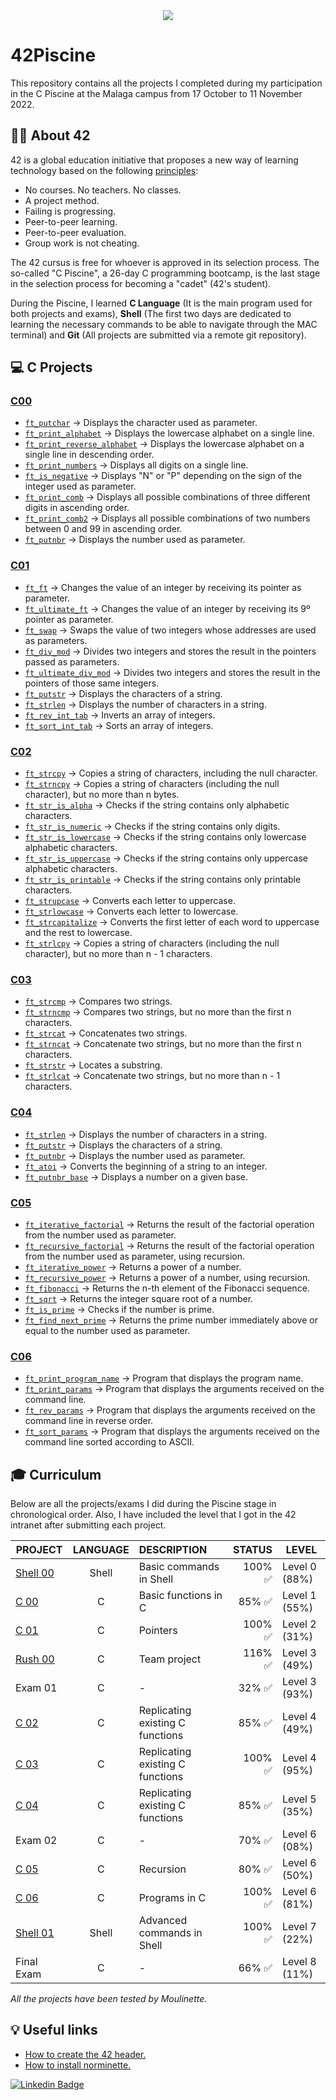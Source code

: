 <div align="center">
  <img src="https://user-images.githubusercontent.com/117537010/205636008-947d9581-c0c7-453c-96c3-fa74f6ffd51e.png"/>
</div>

# 42Piscine

This repository contains all the projects I completed during my participation in the C Piscine at the Malaga campus from 17 October to 11 November 2022.

## :swimming_man: About 42

42 is a global education initiative that proposes a new way of learning technology based on the following [principles](https://42.fr/en/the-program/innovative-learning/):
- No courses. No teachers. No classes.
- A project method.
- Failing is progressing.
- Peer-to-peer learning.
- Peer-to-peer evaluation.
- Group work is not cheating.

The 42 cursus is free for whoever is approved in its selection process. The so-called "C Piscine", a 26-day C programming bootcamp, is the last stage in the selection process for becoming a "cadet" (42's student). 

During the Piscine, I learned **C Language** (It is the main program used for both projects and exams), **Shell** (The first two days are dedicated to learning the necessary commands to be able to navigate through the MAC terminal) and **Git** (All projects are submitted via a remote git repository).

## :computer: C Projects

### [C00](https://github.com/antoniolopez7217/42Piscine/tree/main/C00)
- [`ft_putchar`](https://github.com/antoniolopez7217/42Piscine/blob/main/C00/ex00/ft_putchar.c) -> Displays the character used as parameter.
- [`ft_print_alphabet`](https://github.com/antoniolopez7217/42Piscine/blob/main/C00/ex01/ft_print_alphabet.c) -> Displays the lowercase alphabet on a single line.
- [`ft_print_reverse_alphabet`](https://github.com/antoniolopez7217/42Piscine/blob/main/C00/ex02/ft_print_reverse_alphabet.c) -> Displays the lowercase alphabet on a single line in descending order.
- [`ft_print_numbers`](https://github.com/antoniolopez7217/42Piscine/blob/main/C00/ex03/ft_print_numbers.c) -> Displays all digits on a single line.
- [`ft_is_negative`](https://github.com/antoniolopez7217/42Piscine/blob/main/C00/ex04/ft_is_negative.c) -> Displays "N" or "P" depending on the sign of the integer used as parameter.
- [`ft_print_comb`](https://github.com/antoniolopez7217/42Piscine/blob/main/C00/ex05/ft_print_comb.c) -> Displays all possible combinations of three different digits in ascending order.
- [`ft_print_comb2`](https://github.com/antoniolopez7217/42Piscine/blob/main/C00/ex06/ft_print_comb2.c) -> Displays all possible combinations of two numbers between 0 and 99 in ascending order.
- [`ft_putnbr`](https://github.com/antoniolopez7217/42Piscine/blob/main/C00/ex07/ft_putnbr.c) -> Displays the number used as parameter.

### [C01](https://github.com/antoniolopez7217/42Piscine/tree/main/C01)
- [`ft_ft`](https://github.com/antoniolopez7217/42Piscine/blob/main/C01/ex00/ft_ft.c) -> Changes the value of an integer by receiving its pointer as parameter.
- [`ft_ultimate_ft`](https://github.com/antoniolopez7217/42Piscine/blob/main/C01/ex01/ft_ultimate_ft.c) -> Changes the value of an integer by receiving its 9º pointer as parameter.
- [`ft_swap`](https://github.com/antoniolopez7217/42Piscine/blob/main/C01/ex02/ft_swap.c) -> Swaps the value of two integers whose addresses are used as parameters.
- [`ft_div_mod`](https://github.com/antoniolopez7217/42Piscine/blob/main/C01/ex03/ft_div_mod.c) -> Divides two integers and stores the result in the pointers passed as parameters.
- [`ft_ultimate_div_mod`](https://github.com/antoniolopez7217/42Piscine/blob/main/C01/ex04/ft_ultimate_div_mod.c) -> Divides two integers and stores the result in the pointers of those same integers.
- [`ft_putstr`](https://github.com/antoniolopez7217/42Piscine/blob/main/C01/ex05/ft_putstr.c) -> Displays the characters of a string.
- [`ft_strlen`](https://github.com/antoniolopez7217/42Piscine/blob/main/C01/ex06/ft_strlen.c) -> Displays the number of characters in a string.
- [`ft_rev_int_tab`](https://github.com/antoniolopez7217/42Piscine/blob/main/C01/ex07/ft_rev_int_tab.c) -> Inverts an array of integers.
- [`ft_sort_int_tab`](https://github.com/antoniolopez7217/42Piscine/blob/main/C01/ex08/ft_sort_int_tab.c) -> Sorts an array of integers.

### [C02](https://github.com/antoniolopez7217/42Piscine/tree/main/C02)
- [`ft_strcpy`](https://github.com/antoniolopez7217/42Piscine/blob/main/C02/ex00/ft_strcpy.c) -> Copies a string of characters, including the null character.
- [`ft_strncpy`](https://github.com/antoniolopez7217/42Piscine/blob/main/C02/ex01/ft_strncpy.c) -> Copies a string of characters (including the null character), but no more than n bytes.
- [`ft_str_is_alpha`](https://github.com/antoniolopez7217/42Piscine/blob/main/C02/ex02/ft_str_is_alpha.c) -> Checks if the string contains only alphabetic characters.
- [`ft_str_is_numeric`](https://github.com/antoniolopez7217/42Piscine/blob/main/C02/ex03/ft_str_is_numeric.c) -> Checks if the string contains only digits.
- [`ft_str_is_lowercase`](https://github.com/antoniolopez7217/42Piscine/blob/main/C02/ex04/ft_str_is_lowercase.c) -> Checks if the string contains only lowercase alphabetic characters.
- [`ft_str_is_uppercase`](https://github.com/antoniolopez7217/42Piscine/blob/main/C02/ex05/ft_str_is_uppercase.c) -> Checks if the string contains only uppercase alphabetic characters.
- [`ft_str_is_printable`](https://github.com/antoniolopez7217/42Piscine/blob/main/C02/ex06/ft_str_is_printable.c) -> Checks if the string contains only printable characters.
- [`ft_strupcase`](https://github.com/antoniolopez7217/42Piscine/blob/main/C02/ex07/ft_strupcase.c) -> Converts each letter to uppercase.
- [`ft_strlowcase`](https://github.com/antoniolopez7217/42Piscine/blob/main/C02/ex08/ft_strlowcase.c) -> Converts each letter to lowercase.
- [`ft_strcapitalize`](https://github.com/antoniolopez7217/42Piscine/blob/main/C02/ex09/ft_strcapitalize.c) -> Converts the first letter of each word to uppercase and the rest to lowercase.
- [`ft_strlcpy`](https://github.com/antoniolopez7217/42Piscine/blob/main/C02/ex10/ft_strlcpy.c) -> Copies a string of characters (including the null character), but no more than n - 1 characters.

### [C03](https://github.com/antoniolopez7217/42Piscine/tree/main/C03)
- [`ft_strcmp`](https://github.com/antoniolopez7217/42Piscine/blob/main/C03/ex00/ft_strcmp.c) -> Compares two strings.
- [`ft_strncmp`](https://github.com/antoniolopez7217/42Piscine/blob/main/C03/ex01/ft_strncmp.c) -> Compares two strings, but no more than the first n characters.
- [`ft_strcat`](https://github.com/antoniolopez7217/42Piscine/blob/main/C03/ex02/ft_strcat.c) -> Concatenates two strings.
- [`ft_strncat`](https://github.com/antoniolopez7217/42Piscine/blob/main/C03/ex03/ft_strncat.c) -> Concatenate two strings, but no more than the first n characters.
- [`ft_strstr`](https://github.com/antoniolopez7217/42Piscine/blob/main/C03/ex04/ft_strstr.c) -> Locates a substring.
- [`ft_strlcat`](https://github.com/antoniolopez7217/42Piscine/blob/main/C03/ex05/ft_strlcat.c) -> Concatenate two strings, but no more than n - 1 characters.

### [C04](https://github.com/antoniolopez7217/42Piscine/tree/main/C04)
- [`ft_strlen`](https://github.com/antoniolopez7217/42Piscine/blob/main/C04/ex00/ft_strlen.c) -> Displays the number of characters in a string.
- [`ft_putstr`](https://github.com/antoniolopez7217/42Piscine/blob/main/C04/ex01/ft_putstr.c) -> Displays the characters of a string.
- [`ft_putnbr`](https://github.com/antoniolopez7217/42Piscine/blob/main/C04/ex02/ft_putnbr.c) -> Displays the number used as parameter.
- [`ft_atoi`](https://github.com/antoniolopez7217/42Piscine/blob/main/C04/ex03/ft_atoi.c) -> Converts the beginning of a string to an integer.
- [`ft_putnbr_base`](https://github.com/antoniolopez7217/42Piscine/blob/main/C04/ex04/ft_putnbr_base.c) -> Displays a number on a given base.

### [C05](https://github.com/antoniolopez7217/42Piscine/tree/main/C05)
- [`ft_iterative_factorial`](https://github.com/antoniolopez7217/42Piscine/blob/main/C05/ex00/ft_iterative_factorial.c) -> Returns the result of the factorial operation from the number used as parameter.
- [`ft_recursive_factorial`](https://github.com/antoniolopez7217/42Piscine/blob/main/C05/ex01/ft_recursive_factorial.c) -> Returns the result of the factorial operation from the number used as parameter, using recursion.
- [`ft_iterative_power`](https://github.com/antoniolopez7217/42Piscine/blob/main/C05/ex02/ft_iterative_power.c) -> Returns a power of a number.
- [`ft_recursive_power`](https://github.com/antoniolopez7217/42Piscine/blob/main/C05/ex03/ft_recursive_power.c) -> Returns a power of a number, using recursion.
- [`ft_fibonacci`](https://github.com/antoniolopez7217/42Piscine/blob/main/C05/ex04/ft_fibonacci.c) -> Returns the n-th element of the Fibonacci sequence.
- [`ft_sqrt`](https://github.com/antoniolopez7217/42Piscine/blob/main/C05/ex05/ft_sqrt.c) -> Returns the integer square root of a number.
- [`ft_is_prime`](https://github.com/antoniolopez7217/42Piscine/blob/main/C05/ex06/ft_is_prime.c) -> Checks if the number is prime.
- [`ft_find_next_prime`](https://github.com/antoniolopez7217/42Piscine/blob/main/C05/ex07/ft_find_next_prime.c) -> Returns the prime number immediately above or equal to the number used as parameter.

### [C06](https://github.com/antoniolopez7217/42Piscine/tree/main/C06)
- [`ft_print_program_name`](https://github.com/antoniolopez7217/42Piscine/blob/main/C06/ex00/ft_print_program_name.c) -> Program that displays the program name.
- [`ft_print_params`](https://github.com/antoniolopez7217/42Piscine/blob/main/C06/ex01/ft_print_params.c) -> Program that displays the arguments received on the command line.
- [`ft_rev_params`](https://github.com/antoniolopez7217/42Piscine/blob/main/C06/ex02/ft_rev_params.c) -> Program that displays the arguments received on the command line in reverse order.
- [`ft_sort_params`](https://github.com/antoniolopez7217/42Piscine/blob/main/C06/ex03/ft_sort_params.c) -> Program that displays the arguments received on the command line sorted according to ASCII.


## :mortar_board: Curriculum

Below are all the projects/exams I did during the Piscine stage in chronological order. Also, I have included the level that I got in the 42 intranet after submitting each project.

| PROJECT       | LANGUAGE      | DESCRIPTION          | STATUS                  | LEVEL          |
| ------------- | :-----------: | :-------------        | -------------:        | -------------  |
| [Shell 00](https://github.com/antoniolopez7217/42Piscine/tree/main/Shell00)      | Shell         | Basic commands in Shell | 100% :white_check_mark: | Level 0 (88%)  |
| [C 00](https://github.com/antoniolopez7217/42Piscine/tree/main/C00)          | C		| Basic functions in C | 85%  :white_check_mark:  | Level 1 (55%) |
| [C 01](https://github.com/antoniolopez7217/42Piscine/tree/main/C01)          | C		| Pointers  | 100% :white_check_mark: | Level 2 (31%) |
| [Rush 00](https://github.com/antoniolopez7217/42Piscine/tree/main/Rush00/ex00)       | C		| Team project  | 116% :white_check_mark: | Level 3 (49%) |
| Exam 01       | C		| -  | 32%  :white_check_mark:  | Level 3 (93%)  |
| [C 02](https://github.com/antoniolopez7217/42Piscine/tree/main/C02)          | C		| Replicating existing C functions  | 85%  :white_check_mark:  | Level 4 (49%)  |
| [C 03](https://github.com/antoniolopez7217/42Piscine/tree/main/C03)          | C		| Replicating existing C functions  | 100% :white_check_mark: | Level 4 (95%)  |
| [C 04](https://github.com/antoniolopez7217/42Piscine/tree/main/C04)          | C		| Replicating existing C functions  | 85%  :white_check_mark:  | Level 5 (35%)  |
| Exam 02       | C		| -  | 70%  :white_check_mark:  | Level 6 (08%)  |
| [C 05](https://github.com/antoniolopez7217/42Piscine/tree/main/C05)          | C		| Recursion  | 80%  :white_check_mark:  | Level 6 (50%)  |
| [C 06](https://github.com/antoniolopez7217/42Piscine/tree/main/C06)          | C		| Programs in C | 100% :white_check_mark: | Level 6 (81%)  |
| [Shell 01](https://github.com/antoniolopez7217/42Piscine/tree/main/Shell01)      | Shell         | Advanced commands in Shell | 100% :white_check_mark: | Level 7 (22%)  |
| Final Exam    | C		| -  | 66%  :white_check_mark:  | Level 8 (11%)  |


*All the projects have been tested by Moulinette.*

## :bulb: Useful links 

- [How to create the 42 header.](https://github.com/42Paris/42header)
- [How to install norminette.](https://github.com/42School/norminette)

[![Linkedin Badge](https://img.shields.io/badge/-Linkedin-blue?style=flat&logo=Linkedin&logoColor=white)](https://www.linkedin.com/in/antoniolopezchamorro)
